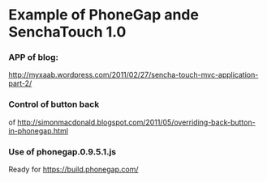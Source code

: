 Example of PhoneGap ande SenchaTouch 1.0
=============

### APP of blog:
http://myxaab.wordpress.com/2011/02/27/sencha-touch-mvc-application-part-2/

### Control of button back
of http://simonmacdonald.blogspot.com/2011/05/overriding-back-button-in-phonegap.html

### Use of phonegap.0.9.5.1.js

Ready for https://build.phonegap.com/

